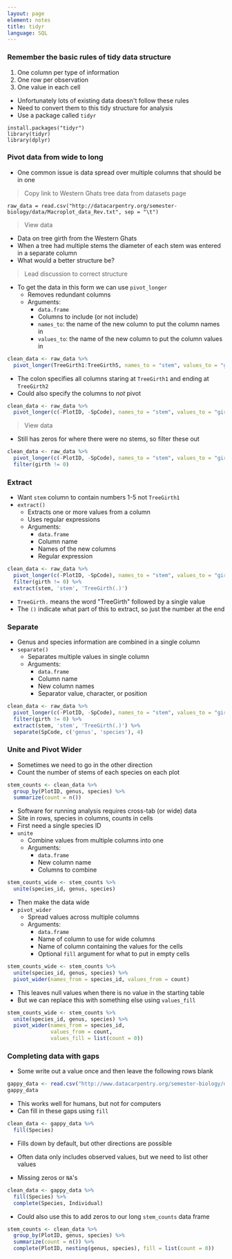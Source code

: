 ```yaml
---
layout: page
element: notes
title: tidyr
language: SQL
---
```


### Remember the basic rules of tidy data structure

1. One column per type of information
2. One row per observation
3. One value in each cell

* Unfortunately lots of existing data doesn't follow these rules
* Need to convert them to this tidy structure for analysis
* Use a package called `tidyr`

```
install.packages("tidyr")
library(tidyr)
library(dplyr)
```

### Pivot data from wide to long

* One common issue is data spread over multiple columns that should be in one

> Copy link to Western Ghats tree data from datasets page

```
raw_data = read.csv("http://datacarpentry.org/semester-biology/data/Macroplot_data_Rev.txt", sep = "\t")
```

> View data

* Data on tree girth from the Western Ghats
* When a tree had multiple stems the diameter of each stem was entered in a separate column
* What would a better structure be?

> Lead discussion to correct structure

* To get the data in this form we can use `pivot_longer`
    * Removes redundant columns
    * Arguments:
        * `data.frame`
        * Columns to include (or not include)
        * `names_to`: the name of the new column to put the column names in
        * `values_to`: the name of the new column to put the column values in

```r
clean_data <- raw_data %>%
  pivot_longer(TreeGirth1:TreeGirth5, names_to = "stem", values_to = "girth")
```

* The colon specifies all columns staring at `TreeGirth1` and ending at `TreeGirth2`
* Could also specify the columns to *not* pivot

```r
clean_data <- raw_data %>%
  pivot_longer(c(-PlotID, -SpCode), names_to = "stem", values_to = "girth")
```

> View data

* Still has zeros for where there were no stems, so filter these out

```r
clean_data <- raw_data %>%
  pivot_longer(c(-PlotID, -SpCode), names_to = "stem", values_to = "girth") %>%
  filter(girth != 0)
```

### Extract

* Want `stem` column to contain numbers 1-5 not `TreeGirth1`
* `extract()`
    * Extracts one or more values from a column
    * Uses regular expressions
    * Arguments:
        * `data.frame`
        * Column name
        * Names of the new columns
        * Regular expression

```r
clean_data <- raw_data %>%
  pivot_longer(c(-PlotID, -SpCode), names_to = "stem", values_to = "girth") %>%
  filter(girth != 0) %>%
  extract(stem, 'stem', 'TreeGirth(.)')
```

* `TreeGirth.` means the word "TreeGirth" followed by a single value
* The `()` indicate what part of this to extract, so just the number at the end

### Separate

* Genus and species information are combined in a single column
* `separate()`
    * Separates multiple values in single column
    * Arguments:
        * `data.frame`
        * Column name
        * New column names
        * Separator value, character, or position

```r
clean_data <- raw_data %>%
  pivot_longer(c(-PlotID, -SpCode), names_to = "stem", values_to = "girth") %>%
  filter(girth != 0) %>%
  extract(stem, 'stem', 'TreeGirth(.)') %>%
  separate(SpCode, c('genus', 'species'), 4)
```

### Unite and Pivot Wider

* Sometimes we need to go in the other direction
* Count the number of stems of each species on each plot

```r
stem_counts <- clean_data %>% 
  group_by(PlotID, genus, species) %>% 
  summarize(count = n())
```

* Software for running analysis requires cross-tab (or wide) data
* Site in rows, species in columns, counts in cells
* First need a single species ID
* `unite`
    * Combine values from multiple columns into one
    * Arguments:
        * `data.frame`
        * New column name
        * Columns to combine

```r
stem_counts_wide <- stem_counts %>% 
  unite(species_id, genus, species)
```

* Then make the data wide
* `pivot_wider`
    * Spread values across multiple columns
    * Arguments:
        * `data.frame`
        * Name of column to use for wide columns
        * Name of column containing the values for the cells
        * Optional `fill` argument for what to put in empty cells

```r
stem_counts_wide <- stem_counts %>% 
  unite(species_id, genus, species) %>%
  pivot_wider(names_from = species_id, values_from = count)
```

* This leaves null values when there is no value in the starting table
* But we can replace this with something else using `values_fill`

```r
stem_counts_wide <- stem_counts %>% 
  unite(species_id, genus, species) %>%
  pivot_wider(names_from = species_id,
              values_from = count,
              values_fill = list(count = 0))
```

### Completing data with gaps

* Some write out a value once and then leave the following rows blank

```r
gappy_data <- read.csv("http://www.datacarpentry.org/semester-biology/data/gappy-data.csv")
gappy_data
```

* This works well for humans, but not for computers
* Can fill in these gaps using `fill`

```r
clean_data <- gappy_data %>%
  fill(Species)
```

* Fills down by default, but other directions are possible

* Often data only includes observed values, but we need to list other values
* Missing zeros or `NA`'s
  
```r
clean_data <- gappy_data %>%
  fill(Species) %>%
  complete(Species, Individual)
```

* Could also use this to add zeros to our long `stem_counts` data frame

```r
stem_counts <- clean_data %>% 
  group_by(PlotID, genus, species) %>% 
  summarize(count = n()) %>%
  complete(PlotID, nesting(genus, species), fill = list(count = 0))
```
